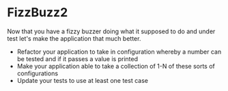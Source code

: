 # FizzBuzz2

Now that you have a fizzy buzzer doing what it supposed to do and under test let's make the application that much better.

* Refactor your application to take in configuration whereby a number can be tested and if it passes a value is printed
* Make your application able to take a collection of 1-N of these sorts of configurations
* Update your tests to use at least one test case

